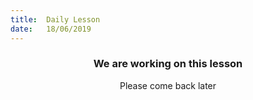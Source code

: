 ```yaml
---
title:  Daily Lesson
date:   18/06/2019
---
```


### <center>We are working on this lesson</center>
<center>Please come back later</center>